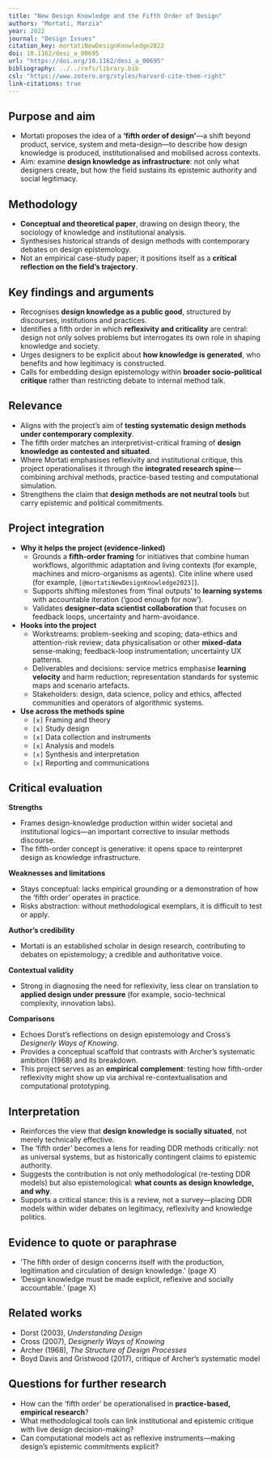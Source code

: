 ```yaml
---
title: "New Design Knowledge and the Fifth Order of Design"
authors: "Mortati, Marzia"
year: 2022
journal: "Design Issues"
citation_key: mortatiNewDesignKnowledge2022
doi: 10.1162/desi_a_00695
url: "https://doi.org/10.1162/desi_a_00695"
bibliography: ../../refs/library.bib
csl: "https://www.zotero.org/styles/harvard-cite-them-right"
link-citations: true
---
```


## Purpose and aim
- Mortati proposes the idea of a **‘fifth order of design’**—a shift beyond product, service, system and meta-design—to describe how design knowledge is produced, institutionalised and mobilised across contexts.  
- Aim: examine **design knowledge as infrastructure**: not only what designers create, but how the field sustains its epistemic authority and social legitimacy.

## Methodology
- **Conceptual and theoretical paper**, drawing on design theory, the sociology of knowledge and institutional analysis.  
- Synthesises historical strands of design methods with contemporary debates on design epistemology.  
- Not an empirical case-study paper; it positions itself as a **critical reflection on the field’s trajectory**.

## Key findings and arguments
- Recognises **design knowledge as a public good**, structured by discourses, institutions and practices.  
- Identifies a fifth order in which **reflexivity and criticality** are central: design not only solves problems but interrogates its own role in shaping knowledge and society.  
- Urges designers to be explicit about **how knowledge is generated**, who benefits and how legitimacy is constructed.  
- Calls for embedding design epistemology within **broader socio-political critique** rather than restricting debate to internal method talk.

## Relevance
- Aligns with the project’s aim of **testing systematic design methods under contemporary complexity**.  
- The fifth order matches an interpretivist–critical framing of **design knowledge as contested and situated**.  
- Where Mortati emphasises reflexivity and institutional critique, this project operationalises it through the **integrated research spine**—combining archival methods, practice-based testing and computational simulation.  
- Strengthens the claim that **design methods are not neutral tools** but carry epistemic and political commitments.

## Project integration
- **Why it helps the project (evidence-linked)**  
  - Grounds a **fifth-order framing** for initiatives that combine human workflows, algorithmic adaptation and living contexts (for example, machines and micro-organisms as agents). Cite inline where used (for example, ``[@mortatiNewDesignKnowledge2023]``).  
  - Supports shifting milestones from ‘final outputs’ to **learning systems** with accountable iteration (‘good enough for now’).  
  - Validates **designer–data scientist collaboration** that focuses on feedback loops, uncertainty and harm-avoidance.  
- **Hooks into the project**  
  - Workstreams: problem-seeking and scoping; data-ethics and attention-risk review; data physicalisation or other **mixed-data** sense-making; feedback-loop instrumentation; uncertainty UX patterns.  
  - Deliverables and decisions: service metrics emphasise **learning velocity** and harm reduction; representation standards for systemic maps and scenario artefacts.  
  - Stakeholders: design, data science, policy and ethics, affected communities and operators of algorithmic systems.  
- **Use across the methods spine**  
  - `[x]` Framing and theory  
  - `[x]` Study design  
  - `[x]` Data collection and instruments  
  - `[x]` Analysis and models  
  - `[x]` Synthesis and interpretation  
  - `[x]` Reporting and communications

## Critical evaluation
**Strengths**
- Frames design-knowledge production within wider societal and institutional logics—an important corrective to insular methods discourse.  
- The fifth-order concept is generative: it opens space to reinterpret design as knowledge infrastructure.  

**Weaknesses and limitations**
- Stays conceptual: lacks empirical grounding or a demonstration of how the ‘fifth order’ operates in practice.  
- Risks abstraction: without methodological exemplars, it is difficult to test or apply.  

**Author’s credibility**
- Mortati is an established scholar in design research, contributing to debates on epistemology; a credible and authoritative voice.  

**Contextual validity**
- Strong in diagnosing the need for reflexivity, less clear on translation to **applied design under pressure** (for example, socio-technical complexity, innovation labs).  

**Comparisons**
- Echoes Dorst’s reflections on design epistemology and Cross’s *Designerly Ways of Knowing*.  
- Provides a conceptual scaffold that contrasts with Archer’s systematic ambition (1968) and its breakdown.  
- This project serves as an **empirical complement**: testing how fifth-order reflexivity might show up via archival re-contextualisation and computational prototyping.

## Interpretation
- Reinforces the view that **design knowledge is socially situated**, not merely technically effective.  
- The ‘fifth order’ becomes a lens for reading DDR methods critically: not as universal systems, but as historically contingent claims to epistemic authority.  
- Suggests the contribution is not only methodological (re-testing DDR models) but also epistemological: **what counts as design knowledge, and why**.  
- Supports a critical stance: this is a review, not a survey—placing DDR models within wider debates on legitimacy, reflexivity and knowledge politics.

## Evidence to quote or paraphrase
- ‘The fifth order of design concerns itself with the production, legitimation and circulation of design knowledge.’ (page X)  
- ‘Design knowledge must be made explicit, reflexive and socially accountable.’ (page X)

## Related works
- Dorst (2003), *Understanding Design*  
- Cross (2007), *Designerly Ways of Knowing*  
- Archer (1968), *The Structure of Design Processes*  
- Boyd Davis and Gristwood (2017), critique of Archer’s systematic model

## Questions for further research
- How can the ‘fifth order’ be operationalised in **practice-based, empirical research**?  
- What methodological tools can link institutional and epistemic critique with live design decision-making?  
- Can computational models act as reflexive instruments—making design’s epistemic commitments explicit?